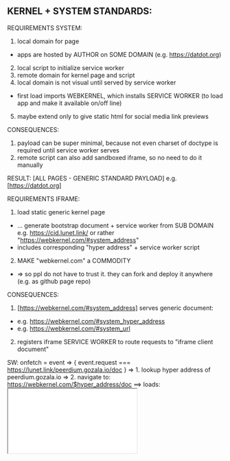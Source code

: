 KERNEL + SYSTEM STANDARDS:
--------------------------


REQUIREMENTS SYSTEM:
1. local domain for page
  * apps are hosted by AUTHOR on SOME DOMAIN (e.g. https://datdot.org)
2. local script to initialize service worker
3. remote domain for kernel page and script
4. local domain is not visual until served by service worker
  * first load imports WEBKERNEL, which installs SERVICE WORKER (to load app and make it available on/off line)
5. maybe extend only to give static html for social media link previews

CONSEQUENCES:
1. payload can be super minimal, because not even charset of doctype is required until service worker serves
2. remote script can also add sandboxed iframe, so no need to do it manually

RESULT:
[ALL PAGES - GENERIC STANDARD PAYLOAD] e.g. [https://datdot.org]
<script src="local-script.js"></script>



REQUIREMENTS IFRAME:
1. load static generic kernel page
  * ... generate bootstrap document + service worker  from SUB DOMAIN e.g. https://cid.lunet.link/ or rather "https://webkernel.com/#system_address"
  * includes corresponding "hyper address" + service worker script
2. MAKE "webkernel.com" a COMMODITY
  * => so ppl do not have to trust it. they can fork and deploy it anywhere (e.g. as github page repo)


CONSEQUENCES:
1. [https://webkernel.com/#system_address] serves generic document:
 * e.g. https://webkernel.com/#system_hyper_address
 * e.g. https://webkernel.com/#system_url
2. registers iframe SERVICE WORKER to route requests to "iframe client document"

 SW: onfetch = event => { event.request === https://lunet.link/peerdium.gozala.io/doc }
  => 1. lookup hyper address of peerdium.gozala.io
  => 2. navigate to: https://webkernel.com/$hyper_address/doc
  ==> loads:
	<html>
      <body>
        <iframe sandbox src="://${$hyper_address}.webkernel.com/doc">
      </body>
    </html>

3. which routes them back to PARENT DOC, e.g. "https://lunet.link/peerdium.gozala.io/doc"
4. which takes care of fetching "cid1" from IPFS to serve it



APP_A => KERNEL_B .... if kernel was never installed and server is only generic web server, it cant redirect to root to install service worker
==> so it needs to always load kernel directly and a param for kernel to load a subpage after reload or directly if already installed



 1. e.g. https://webkernel.com/datdot.org/doc
  => it redirects to: https://webkernel.com/?redirect=datdot.org/doc
  => to install SW and redirect back to
  => https://lunet.link/peerdium.gozala.io/doc causing a SW to serve it.
  NOTE: Redirect only happens if https://webkernel.com/* never loaded in the past, otherwise SW just serves



PETNAMES
1. CID is just enough, better yet on first load we could allow user to choose to "install" it in local namespace meaning map it to say https://lunet.link/peerdium/
2. or at least once a wallet is in play to select it to open/launch
  * where to display the selected app name anyway?
  * maybe a popup to choose a petname?
3. App could provide name suggestions, lunet could pick on that isn't taken and allow user to use that or override in place.


LATER for "home.localhost"
LATER for "wallet.localhost"
LATER for "vault.localhost"
LATER for "system.localhost"

4. Unlike current setup which requires app / site to cooperate (by serving bootstrap code which embeds lunet client from that domain)
   => it always docs from own subdomain which will then serve corresponding app / site. In other words no cooperation is required.

   @THOUGHT:  ...once service worker is installed for datdot.org, can any subdomain or path be intercepted to serve something custom???

5. In a way we are removing dependency on DNS, well not really because we made it far more loosely coupled because
6. => User can just use HYPER-ADDRESS (on e.g. "datdot.localhost"
7. => User can map to whatever name desired. (PETNAME)
8. => We put browser in your browser! However maybe in a future we could remove top browser layer.



[GENERIC SERVICE WORKER PAYLOAD]

<!doctype html>
<html>
  <meta charset="utf-8"></meta>
  <body>
    <script src=
    <iframe sandbox src="://webkernel.com/#system_address">
      // system_address: e.g. hyper://23jf2904jg9wjg4w23jf2904jg9wjg4w23jf2904jg9wjg4w
      // document.referrer === 'https://datdot.org'
  </body>
</html>
